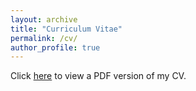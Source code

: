 ```yaml
---
layout: archive
title: "Curriculum Vitae"
permalink: /cv/
author_profile: true
---
```


Click [here](/files/Inam_CV.pdf) to view a PDF version of my CV.